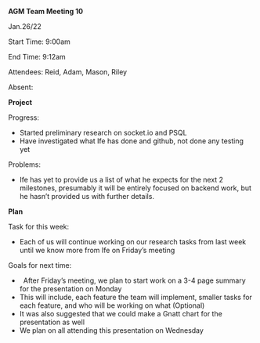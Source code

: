 ﻿**AGM Team Meeting 10**

Jan.26/22

Start Time: 9:00am

End Time: 9:12am

Attendees: Reid, Adam, Mason, Riley

Absent: 

**Project**

Progress:

- Started preliminary research on socket.io and PSQL
- Have investigated what Ife has done and github, not done any testing yet

Problems:

- Ife has yet to provide us a list of what he expects for the next 2 milestones, presumably it will be entirely focused on backend work, but he hasn’t provided us with further details.

**Plan**

Task for this week:

- Each of us will continue working on our research tasks from last week until we know more from Ife on Friday’s meeting

Goals for next time:

- ` `After Friday’s meeting, we plan to start work on a 3-4 page summary for the presentation on Monday
- This will include, each feature the team will implement, smaller tasks for each feature, and who will be working on what (Optional)
- It was also suggested that we could make a Gnatt chart for the presentation as well
- We plan on all attending this presentation on Wednesday 

